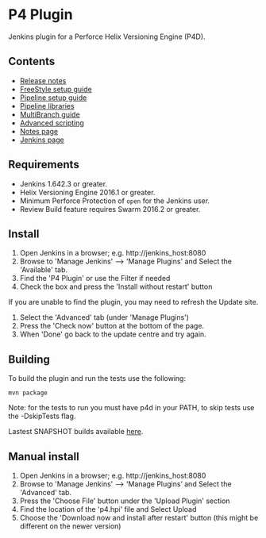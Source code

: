 # P4 Plugin
Jenkins plugin for a Perforce Helix Versioning Engine (P4D).

## Contents

* [Release notes](https://github.com/jenkinsci/p4-plugin/blob/master/RELEASE.md)
* [FreeStyle setup guide](https://github.com/jenkinsci/p4-plugin/blob/master/SETUP.md)
* [Pipeline setup guide](https://github.com/jenkinsci/p4-plugin/blob/master/WORKFLOW.md)
* [Pipeline libraries](https://github.com/jenkinsci/p4-plugin/blob/master/LIBRARY.md)
* [MultiBranch guide](https://github.com/jenkinsci/p4-plugin/blob/master/MULTI.md)
* [Advanced scripting](https://github.com/jenkinsci/p4-plugin/blob/master/P4GROOVY.md)
* [Notes page](https://github.com/jenkinsci/p4-plugin/blob/master/NOTES.md)
* [Jenkins page](https://plugins.jenkins.io/p4)

## Requirements

* Jenkins 1.642.3 or greater.
* Helix Versioning Engine 2016.1 or greater.
* Minimum Perforce Protection of `open` for the Jenkins user.
* Review Build feature requires Swarm 2016.2 or greater.

## Install

1. Open Jenkins in a browser; e.g. http://jenkins_host:8080
2. Browse to 'Manage Jenkins' --> 'Manage Plugins' and Select the 'Available' tab.
3. Find the 'P4 Plugin' or use the Filter if needed
4. Check the box and press the 'Install without restart' button

If you are unable to find the plugin, you may need to refresh the Update site.

1. Select the 'Advanced' tab (under 'Manage Plugins')
2. Press the 'Check now' button at the bottom of the page.
3. When 'Done' go back to the update centre and try again.

## Building

To build the plugin and run the tests use the following:

	mvn package
  
Note: for the tests to run you must have p4d in your PATH, to skip tests use the -DskipTests flag.

Lastest SNAPSHOT builds available [here](https://ci.jenkins.io/blue/organizations/jenkins/Plugins%2Fp4-plugin/branches).

## Manual install

1. Open Jenkins in a browser; e.g. http://jenkins_host:8080
2. Browse to 'Manage Jenkins' --> 'Manage Plugins’ and Select the 'Advanced' tab.
3. Press the 'Choose File' button under the 'Upload Plugin' section
4. Find the location of the 'p4.hpi' file and Select Upload
5. Choose the 'Download now and install after restart' button (this might be different on the newer version)

